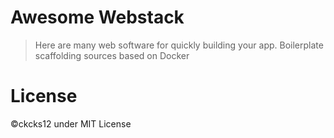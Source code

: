 # Awesome Webstack

> Here are many web software for quickly building your app. Boilerplate scaffolding sources based on Docker

# License

&copy;ckcks12 under MIT License
